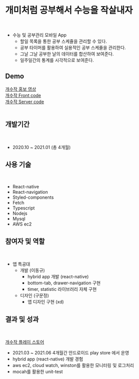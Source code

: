 # 개미처럼 공부해서 수능을 작살내자
</br>

- 수능 및 공부관리 모바일 App
    - 할일 목록을 통한 공부 스케쥴을 관리할 수 있다.
    - 공부 타이머를 활용하여 실용적인 공부 스케쥴을 관리한다.
    - 그날 그날 공부한 날의 데이터를 합산하여 보여준다.
    - 일주일간의 통계를 시각적으로 보여준다.

## Demo
<div><a href="https://www.youtube.com/watch?v=2_A4unWW8Ig&t=1s"> 개수작 홍보 영상</a></div>
<div><a href=""> 개수작 Front code </a></div>
<div><a href=""> 개수작 Server code </a></div>

</br>

## 개발기간
</br>

- 2020.10 ~ 2021.01 (총 4개월)

## 사용 기술
</br>

- React-native
- React-navigation
- Styled-components
- Fetch
- Typescript
- Nodejs
- Mysql
- AWS ec2

## 참여자 및 역할
</br>

- 앱 특공대
    - 개발 (이동규)
        - hybrid app 개발 (react-native)
        - bottom-tab, drawer-navigation 구현
        - timer, statistic 라이브러리 자체 구현
    - 디자인 (구문정)
        - 앱 디자인 구현 (xd)

## 결과 및 성과
</br>

<a href="https://play.google.com/store/apps/details?id=com.study_ant"> 개수작 플레이 스토어</a>
- 2021.03 ~ 2021.06 4개월간 안드로이드 play store 에서 운영 
- hybrid app (react-native) 개발 경험
- aws ec2, cloud watch, winston를 활용한 모니터링 및 로그처리
- mocah를 활용한 unit-test
